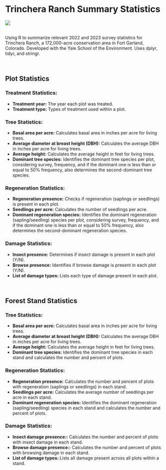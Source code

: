 # Trinchera Ranch Summary Statistics

<div>
 <img src="https://img.shields.io/badge/R-%23276DC3.svg?style=for-the-badge&logo=R&logoColor=white"/>
 <br><br>
</div>
  
 Using R to summarize relevant 2022 and 2023 survey statistics for Trinchera Ranch, a 172,000-acre conservation area in Fort Garland, Colorado. Developed with the Yale School of the Environment. Uses dplyr, tidyr, and stringr.

<br>

## Plot Statistics

### Treatment Statistics:
- **Treatment year:** The year each plot was treated.
- **Treatment type:** Types of treatment used within a plot.

### Tree Statistics:
- **Basal area per acre:** Calculates basal area in inches per acre for living trees.
- **Average diameter at breast height (DBH):** Calculates the average DBH in inches per acre for living trees.
- **Average height:** Calculates the average height in feet for living trees.
- **Dominant tree species:** Identifies the dominant tree species per plot, considering survey, frequency, and if the dominant one is less than or equal to 50% frequency, also determines the second-dominant tree species.

### Regeneration Statistics:
- **Regeneration presence:** Checks if regeneration (saplings or seedlings) is present in each plot.
- **Seedlings per acre:** Calculates the number of seedlings per acre.
- **Dominant regeneration species:** Identifies the dominant regeneration (sapling/seedling) species per plot, considering survey, frequency, and if the dominant one is less than or equal to 50% frequency, also determines the second-dominant regeneration species.

### Damage Statistics:
- **Insect presence:** Determines if insect damage is present in each plot (Y/N).
- **Browse presence:** Identifies if browse damage is present in each plot (Y/N).
- **List of damage types:** Lists each type of damage present in each plot.

<br>

## Forest Stand Statistics

### Tree Statistics:
- **Basal area per acre:** Calculates basal area in inches per acre for living trees.
- **Average diameter at breast height (DBH):** Calculates the average DBH in inches per acre for living trees.
- **Average height:** Calculates the average height in feet for living trees.
- **Dominant tree species:** Identifies the dominant tree species in each stand and calculates the number and percent of plots.

### Regeneration Statistics:
- **Regeneration presence:** Calculates the number and percent of plots with regeneration (saplings or seedlings) in each stand.
- **Seedlings per acre:** Calculates the average number of seedlings per acre in each stand.
- **Dominant regeneration species:** Identifies the dominant regeneration (sapling/seedling) species in each stand and calculates the number and percent of plots.

### Damage Statistics:
- **Insect damage presence::** Calculates the number and percent of plots with insect damage in each stand.
- **Browse damage presence::** Calculates the number and percent of plots with browsing damage in each stand.
- **List of damage types:** Lists all damage present across all plots within a stand.
